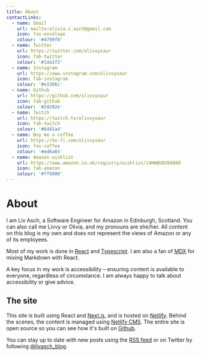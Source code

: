 ```yaml
---
title: About
contactLinks:
  - name: Email
    url: mailto:olivia.c.asch@gmail.com
    icon: fas-envelope
    colour: '#4799f0'
  - name: Twitter
    url: https://twitter.com/olivvysaur
    icon: fab-twitter
    colour: '#1da1f2'
  - name: Instagram
    url: https://www.instagram.com/olivvysaur
    icon: fab-instagram
    colour: '#e1306c'
  - name: Github
    url: https://github.com/olivvysaur
    icon: fab-github
    colour: '#24292e'
  - name: Twitch
    url: https://twitch.tv/olivvysaur
    icon: fab-twitch
    colour: '#6441a4'
  - name: Buy me a coffee
    url: https://ko-fi.com/olivvysaur
    icon: fas-coffee
    colour: '#ed6a65'
  - name: Amazon wishlist
    url: https://www.amazon.co.uk/registry/wishlist/14HWQUQV6686D
    icon: fab-amazon
    colour: '#ff9900'
---
```


# About

I am Liv Asch, a Software Engineer for Amazon in Edinburgh, Scotland. You can
also call me Livvy or Olivia, and my pronouns are she/her. All content on this
blog is my own and does not represent the views of Amazon or any of its
employees.

Most of my work is done in [React](https://reactjs.org) and
[Typescript](https://www.typescriptlang.org). I am also a fan of
[MDX](https://mdxjs.com) for mixing Markdown with React.

A key focus in my work is accessibility – ensuring content is available to
everyone, regardless of circumstance. I am always happy to talk about
accessibility or give advice.

## The site

This site is built using React and [Next.js](https://nextjs.org), and is hosted
on [Netlify](https://netlify.com). Behind the scenes, the content is managed
using [Netlify CMS](https://www.netlifycms.org). The entire site is open source
so you can see how it's built on
[Github](https://github.com/olivvysaur/livasch.com).

You can stay up to date with new posts using the [RSS feed](/rss) or on Twitter
by following [@livasch_blog](https://twitter.com/livasch_blog).
